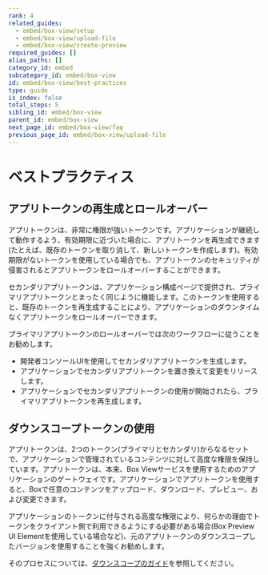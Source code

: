 ```yaml
---
rank: 4
related_guides:
  - embed/box-view/setup
  - embed/box-view/upload-file
  - embed/box-view/create-preview
required_guides: []
alias_paths: []
category_id: embed
subcategory_id: embed/box-view
id: embed/box-view/best-practices
type: guide
is_index: false
total_steps: 5
sibling_id: embed/box-view
parent_id: embed/box-view
next_page_id: embed/box-view/faq
previous_page_id: embed/box-view/upload-file
---
```

# ベストプラクティス

## アプリトークンの再生成とロールオーバー

アプリトークンは、非常に権限が強いトークンです。アプリケーションが継続して動作するよう、有効期限に近づいた場合に、アプリトークンを再生成できます(たとえば、既存のトークンを取り消して、新しいトークンを作成します)。有効期限がないトークンを使用している場合でも、アプリトークンのセキュリティが侵害されるとアプリトークンをロールオーバーすることができます。

セカンダリアプリトークンは、アプリケーション構成ページで提供され、プライマリアプリトークンとまったく同じように機能します。このトークンを使用すると、既存のトークンを再生成することにより、アプリケーションのダウンタイムなくアプリトークンをロールオーバーできます。

プライマリアプリトークンのロールオーバーでは次のワークフローに従うことをお勧めします。

* 開発者コンソールUIを使用してセカンダリアプリトークンを生成します。
* アプリケーションでセカンダリアプリトークンを置き換えて変更をリリースします。
* アプリケーションでセカンダリアプリトークンの使用が開始されたら、プライマリアプリトークンを再生成します。

## ダウンスコープトークンの使用

アプリトークンは、2つのトークン(プライマリとセカンダリ)からなるセットで、アプリケーションで管理されているコンテンツに対して高度な権限を保持しています。アプリトークンは、本来、Box Viewサービスを使用するためのアプリケーションのゲートウェイです。アプリケーションでアプリトークンを使用すると、Boxで任意のコンテンツをアップロード、ダウンロード、プレビュー、および変更できます。

アプリケーションのトークンに付与される高度な権限により、何らかの理由でトークンをクライアント側で利用できるようにする必要がある場合(Box Preview UI Elementを使用している場合など)、元のアプリトークンのダウンスコープしたバージョンを使用することを強くお勧めします。

そのプロセスについては、[ダウンスコープのガイド](guide://authentication/access-tokens/downscope)を参照してください。
